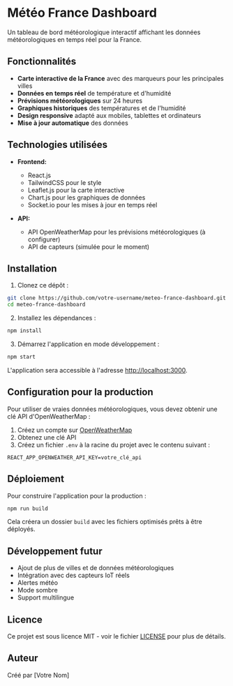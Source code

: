 # Météo France Dashboard

Un tableau de bord météorologique interactif affichant les données météorologiques en temps réel pour la France.

## Fonctionnalités

- **Carte interactive de la France** avec des marqueurs pour les principales villes
- **Données en temps réel** de température et d'humidité
- **Prévisions météorologiques** sur 24 heures
- **Graphiques historiques** des températures et de l'humidité
- **Design responsive** adapté aux mobiles, tablettes et ordinateurs
- **Mise à jour automatique** des données

## Technologies utilisées

- **Frontend:**
  - React.js
  - TailwindCSS pour le style
  - Leaflet.js pour la carte interactive
  - Chart.js pour les graphiques de données
  - Socket.io pour les mises à jour en temps réel

- **API:**
  - API OpenWeatherMap pour les prévisions météorologiques (à configurer)
  - API de capteurs (simulée pour le moment)

## Installation

1. Clonez ce dépôt :
```bash
git clone https://github.com/votre-username/meteo-france-dashboard.git
cd meteo-france-dashboard
```

2. Installez les dépendances :
```bash
npm install
```

3. Démarrez l'application en mode développement :
```bash
npm start
```

L'application sera accessible à l'adresse [http://localhost:3000](http://localhost:3000).

## Configuration pour la production

Pour utiliser de vraies données météorologiques, vous devez obtenir une clé API d'OpenWeatherMap :

1. Créez un compte sur [OpenWeatherMap](https://openweathermap.org/)
2. Obtenez une clé API
3. Créez un fichier `.env` à la racine du projet avec le contenu suivant :
```
REACT_APP_OPENWEATHER_API_KEY=votre_clé_api
```

## Déploiement

Pour construire l'application pour la production :

```bash
npm run build
```

Cela créera un dossier `build` avec les fichiers optimisés prêts à être déployés.

## Développement futur

- Ajout de plus de villes et de données météorologiques
- Intégration avec des capteurs IoT réels
- Alertes météo
- Mode sombre
- Support multilingue

## Licence

Ce projet est sous licence MIT - voir le fichier [LICENSE](LICENSE) pour plus de détails.

## Auteur

Créé par [Votre Nom] 
